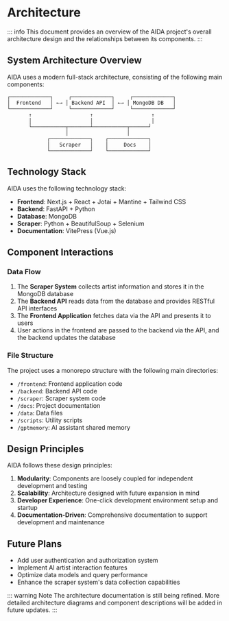 # Architecture

::: info
This document provides an overview of the AIDA project's overall architecture design and the relationships between its components.
:::

## System Architecture Overview

AIDA uses a modern full-stack architecture, consisting of the following main components:

```
┌─────────────┐     ┌─────────────┐     ┌─────────────┐
│  Frontend   │ ←→ │ Backend API  │ ←→ │ MongoDB DB   │
└─────────────┘     └─────────────┘     └─────────────┘
       ↑                   ↑                   ↑
       │                   │                   │
       └───────────┬───────┴───────────┬──────┘
                   │                   │
             ┌─────────────┐    ┌─────────────┐
             │   Scraper   │    │     Docs    │
             └─────────────┘    └─────────────┘
```

## Technology Stack

AIDA uses the following technology stack:

- **Frontend**: Next.js + React + Jotai + Mantine + Tailwind CSS
- **Backend**: FastAPI + Python
- **Database**: MongoDB
- **Scraper**: Python + BeautifulSoup + Selenium
- **Documentation**: VitePress (Vue.js)

## Component Interactions

### Data Flow

1. The **Scraper System** collects artist information and stores it in the MongoDB database
2. The **Backend API** reads data from the database and provides RESTful API interfaces
3. The **Frontend Application** fetches data via the API and presents it to users
4. User actions in the frontend are passed to the backend via the API, and the backend updates the database

### File Structure

The project uses a monorepo structure with the following main directories:

- `/frontend`: Frontend application code
- `/backend`: Backend API code
- `/scraper`: Scraper system code
- `/docs`: Project documentation
- `/data`: Data files
- `/scripts`: Utility scripts
- `/gptmemory`: AI assistant shared memory

## Design Principles

AIDA follows these design principles:

1. **Modularity**: Components are loosely coupled for independent development and testing
2. **Scalability**: Architecture designed with future expansion in mind
3. **Developer Experience**: One-click development environment setup and startup
4. **Documentation-Driven**: Comprehensive documentation to support development and maintenance

## Future Plans

- Add user authentication and authorization system
- Implement AI artist interaction features
- Optimize data models and query performance
- Enhance the scraper system's data collection capabilities

::: warning Note
The architecture documentation is still being refined. More detailed architecture diagrams and component descriptions will be added in future updates.
::: 